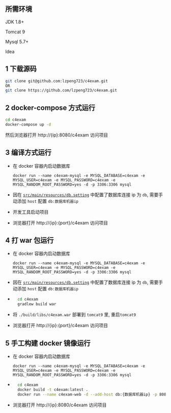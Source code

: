 ## 所需环境

JDK 1.8+

Tomcat 9

Mysql 5.7+

Idea

## 1 下载源码

```bash
git clone git@github.com:lzpeng723/c4exam.git
OR
git clone https://github.com/lzpeng723/c4exam.git
```

## 2 docker-compose 方式运行

```bash
cd c4exam
docker-compose up -d
```

然后浏览器打开 http://{ip}:8080/c4exam 访问项目

## 3 编译方式运行

- 在 docker 容器内启动数据库
  
  `docker run --name c4exam-mysql -e MYSQL_DATABASE=c4exam -e MYSQL_USER=c4exam -e MYSQL_PASSWORD=c4exam -e MYSQL_RANDOM_ROOT_PASSWORD=yes -d -p 3306:3306 mysql`
- 因在 [`src/main/resources/db.setting`](./src/main/resources/db.setting) 中配置了数据库连接 ip 为 `db`, 需要手动添加 `host` 配置 `db:数据库机器ip`
- 开发工具启动项目
- 浏览器打开 http://{ip}:{port}/c4exam 访问项目

## 4 打 war 包运行

- 在 docker 容器内启动数据库
  
  `docker run --name c4exam-mysql -e MYSQL_DATABASE=c4exam -e MYSQL_USER=c4exam -e MYSQL_PASSWORD=c4exam -e MYSQL_RANDOM_ROOT_PASSWORD=yes -d -p 3306:3306 mysql`
- 因在 [`src/main/resources/db.setting`](./src/main/resources/db.setting) 中配置了数据库连接 ip 为 `db`, 需要手动添加 `host` 配置 `db:数据库机器ip`
- ```bash
    cd c4exam
    gradlew build war
  ```
- 将 `./build/libs/c4exam.war` 部署到 `tomcat9` 里, 重启`tomcat9`
- 浏览器打开 http://{ip}:{port}/c4exam 访问项目

## 5 手工构建 docker 镜像运行

- 在 docker 容器内启动数据库
  
  `docker run --name c4exam-mysql -e MYSQL_DATABASE=c4exam -e MYSQL_USER=c4exam -e MYSQL_PASSWORD=c4exam -e MYSQL_RANDOM_ROOT_PASSWORD=yes -d -p 3306:3306 mysql`
- ```bash
    cd c4exam
    docker build -t c4exam:latest .
    docker run --name c4exam-web -d --add-host db:{数据库机器ip} -p 8080:8080 c4exam:latest
  ```
- 浏览器打开 http://{ip}:8080/c4exam 访问项目